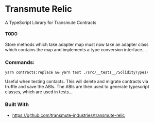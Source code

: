 # Transmute Relic

A TypeScript Library for Transmute Contracts

#### TODO


Store methods which take adapter map must now take an adapter class which contains the map and implements a type conversion interface....


### Commands:

`yarn contracts:replace && yarn test ./src/__tests__/SolidityTypes/`

Useful when testing contacts. This will delete and migrate contracts via truffle and save the ABIs. 
The ABIs are then used to generate typescript classes, which are used in tests...

### Built With 
- https://github.com/transmute-industries/transmute-relic
  